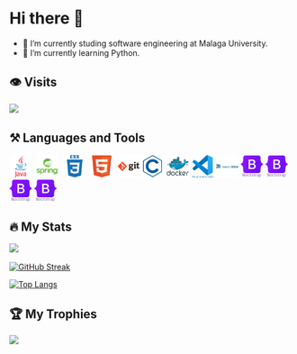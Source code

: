 # Hi there 👋
<!--
**4lvaro22/4lvaro22** is a ✨ _special_ ✨ repository because its `README.md` (this file) appears on your GitHub profile.

Here are some ideas to get you started:

- 🔭 I’m currently working on ...
- 🌱 I’m currently learning ...
- 👯 I’m looking to collaborate on ...
- 🤔 I’m looking for help with ...
- 💬 Ask me about ...
- 📫 How to reach me: ...
- 😄 Pronouns: ...
- ⚡ Fun fact: ...
-->
- 🔭 I’m currently studing software engineering at Malaga University.
- 🌱 I’m currently learning Python.

## 👁️ Visits
![](https://komarev.com/ghpvc/?username=4lvaro22&color=blueviolet&Views)

## ⚒️ Languages and Tools
<div>
  <img src="https://github.com/devicons/devicon/blob/master/icons/java/java-original-wordmark.svg" title="Java" alt="Java" width="40" height="40"/>&nbsp;
  <img src="https://github.com/devicons/devicon/blob/master/icons/spring/spring-original-wordmark.svg" title="Spring" alt="Spring" width="40" height="40"/>&nbsp;
  <img src="https://github.com/devicons/devicon/blob/master/icons/css3/css3-plain-wordmark.svg"  title="CSS3" alt="CSS" width="40" height="40"/>&nbsp;
  <img src="https://github.com/devicons/devicon/blob/master/icons/html5/html5-original.svg" title="HTML5" alt="HTML" width="40" height="40"/>&nbsp;
  <img src="https://github.com/devicons/devicon/blob/master/icons/git/git-original-wordmark.svg" title="Git" **alt="Git" width="40" height="40"/>
  <img src="https://github.com/devicons/devicon/blob/master/icons/c/c-line.svg" title="C" **alt="C" width="40" height="40"/>
  <img src="https://github.com/devicons/devicon/blob/master/icons/docker/docker-original-wordmark.svg" title="Docker" **alt="Docker" width="40" height="40"/>
  <img src="https://github.com/devicons/devicon/blob/master/icons/vscode/vscode-original-wordmark.svg" title="VSCode" **alt="VSCode" width="40" height="40"/>
  <img src="https://github.com/devicons/devicon/blob/master/icons/intellij/intellij-original-wordmark.svg" title="intelliJ" **alt="intelliJ" width="40" height="40"/>
  <img src="https://github.com/devicons/devicon/blob/master/icons/bootstrap/bootstrap-original-wordmark.svg" title="intelliJ" **alt="intelliJ" width="40" height="40"/>
  <img src="https://github.com/devicons/devicon/blob/master/icons/bootstrap/bootstrap-original-wordmark.svg" title="react" **alt="react" width="40" height="40"/>
  <img src="https://github.com/devicons/devicon/blob/master/icons/bootstrap/bootstrap-original-wordmark.svg" title="intelliJ" **alt="intelliJ" width="40" height="40"/>
  <img src="https://github.com/devicons/devicon/blob/master/icons/bootstrap/bootstrap-original-wordmark.svg" title="intelliJ" **alt="intelliJ" width="40" height="40"/>
</div>

## 🔥 My Stats
![](https://github-readme-stats.vercel.app/api?username=4lvaro22&theme=dark&hide_border=false&include_all_commits=true&count_private=true)

[![GitHub Streak](http://github-readme-streak-stats.herokuapp.com?user=4lvaro22&theme=dark)](https://git.io/streak-stats)

[![Top Langs](https://github-readme-stats.vercel.app/api/top-langs/?username=4lvaro22&layout=compact&theme=dark)](https://github.com/anuraghazra/github-readme-stats)

## 🏆 My Trophies
![](https://github-profile-trophy.vercel.app/?username=4lvaro22&theme=onedark&no-frame=false&no-bg=true&margin-w=4)


